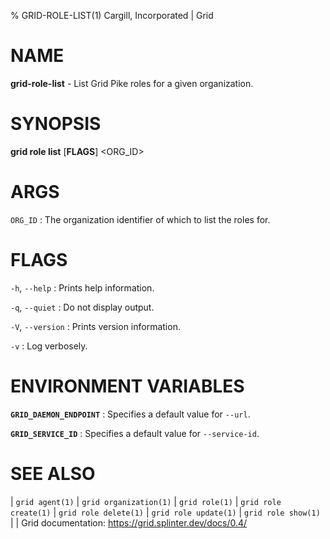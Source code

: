 % GRID-ROLE-LIST(1) Cargill, Incorporated | Grid
<!--
  Copyright 2022 Cargill Incorporated
  Licensed under Creative Commons Attribution 4.0 International License
  https://creativecommons.org/licenses/by/4.0/
-->

NAME
====

**grid-role-list** - List Grid Pike roles for a given organization.

SYNOPSIS
========

**grid role list** \[**FLAGS**\] <ORG_ID>

ARGS
====

`ORG_ID`
: The organization identifier of which to list the roles for.

FLAGS
=====

`-h`, `--help`
: Prints help information.

`-q`, `--quiet`
: Do not display output.

`-V`, `--version`
: Prints version information.

`-v`
: Log verbosely.

ENVIRONMENT VARIABLES
=====================

**`GRID_DAEMON_ENDPOINT`**
: Specifies a default value for `--url`.

**`GRID_SERVICE_ID`**
: Specifies a default value for `--service-id`.

SEE ALSO
========
| `grid agent(1)`
| `grid organization(1)`
| `grid role(1)`
| `grid role create(1)`
| `grid role delete(1)`
| `grid role update(1)`
| `grid role show(1)`
|
| Grid documentation: https://grid.splinter.dev/docs/0.4/

